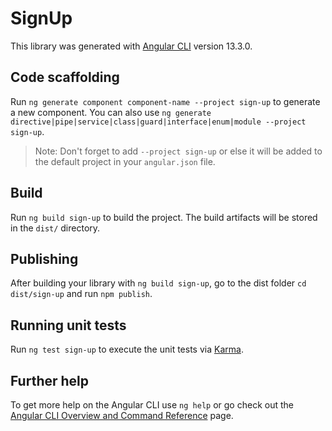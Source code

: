 # SignUp

This library was generated with [Angular CLI](https://github.com/angular/angular-cli) version 13.3.0.

## Code scaffolding

Run `ng generate component component-name --project sign-up` to generate a new component. You can also use `ng generate directive|pipe|service|class|guard|interface|enum|module --project sign-up`.
> Note: Don't forget to add `--project sign-up` or else it will be added to the default project in your `angular.json` file. 

## Build

Run `ng build sign-up` to build the project. The build artifacts will be stored in the `dist/` directory.

## Publishing

After building your library with `ng build sign-up`, go to the dist folder `cd dist/sign-up` and run `npm publish`.

## Running unit tests

Run `ng test sign-up` to execute the unit tests via [Karma](https://karma-runner.github.io).

## Further help

To get more help on the Angular CLI use `ng help` or go check out the [Angular CLI Overview and Command Reference](https://angular.io/cli) page.
